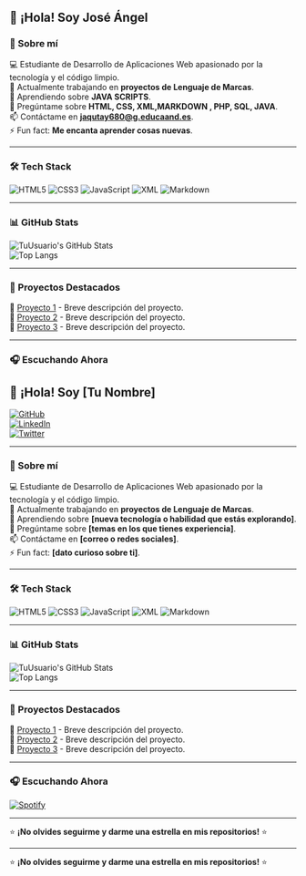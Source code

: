 ## 👋 ¡Hola! Soy José Ángel  
### 🚀 Sobre mí

💻 Estudiante de Desarrollo de Aplicaciones Web apasionado por la tecnología y el código limpio.  
🔭 Actualmente trabajando en **proyectos de Lenguaje de Marcas**.  
🌱 Aprendiendo sobre **JAVA SCRIPTS**.  
💬 Pregúntame sobre **HTML, CSS, XML,MARKDOWN , PHP, SQL, JAVA**.  
📫 Contáctame en **jaqutay680@g.educaand.es**.  
⚡ Fun fact: **Me encanta aprender cosas nuevas**.  

---

### 🛠 Tech Stack

![HTML5](https://img.shields.io/badge/HTML5-%23E34F26.svg?style=for-the-badge&logo=html5&logoColor=white)
![CSS3](https://img.shields.io/badge/CSS3-%231572B6.svg?style=for-the-badge&logo=css3&logoColor=white)
![JavaScript](https://img.shields.io/badge/JavaScript-%23F7DF1E.svg?style=for-the-badge&logo=javascript&logoColor=black)
![XML](https://img.shields.io/badge/XML-%23FF6600.svg?style=for-the-badge&logo=xml&logoColor=white)
![Markdown](https://img.shields.io/badge/Markdown-%23000000.svg?style=for-the-badge&logo=markdown&logoColor=white)

---

### 📊 GitHub Stats

![TuUsuario's GitHub Stats](https://github-readme-stats.vercel.app/api?username=TuUsuario&show_icons=true&theme=radical)  
![Top Langs](https://github-readme-stats.vercel.app/api/top-langs/?username=TuUsuario&layout=compact&theme=radical)  

---

### 🚀 Proyectos Destacados

🔹 [Proyecto 1](https://github.com/jaqutay680/Lenguaje-De-Marca) - Breve descripción del proyecto.  
🔹 [Proyecto 2](https://github.com/TuUsuario/Proyecto2) - Breve descripción del proyecto.  
🔹 [Proyecto 3](https://github.com/TuUsuario/Proyecto3) - Breve descripción del proyecto.  

---

### 🎧 Escuchando Ahora

## 👋 ¡Hola! Soy [Tu Nombre]  

[![GitHub](https://img.shields.io/badge/GitHub-%23121011.svg?style=for-the-badge&logo=github&logoColor=white)](https://github.com/TuUsuario)  
[![LinkedIn](https://img.shields.io/badge/LinkedIn-%230A66C2.svg?style=for-the-badge&logo=linkedin&logoColor=white)](https://www.linkedin.com/in/TuPerfil)  
[![Twitter](https://img.shields.io/badge/Twitter-%231DA1F2.svg?style=for-the-badge&logo=twitter&logoColor=white)](https://twitter.com/TuUsuario)  

---

### 🚀 Sobre mí

💻 Estudiante de Desarrollo de Aplicaciones Web apasionado por la tecnología y el código limpio.  
🔭 Actualmente trabajando en **proyectos de Lenguaje de Marcas**.  
🌱 Aprendiendo sobre **[nueva tecnología o habilidad que estás explorando]**.  
💬 Pregúntame sobre **[temas en los que tienes experiencia]**.  
📫 Contáctame en **[correo o redes sociales]**.  
⚡ Fun fact: **[dato curioso sobre ti]**.  

---

### 🛠 Tech Stack

![HTML5](https://img.shields.io/badge/HTML5-%23E34F26.svg?style=for-the-badge&logo=html5&logoColor=white)
![CSS3](https://img.shields.io/badge/CSS3-%231572B6.svg?style=for-the-badge&logo=css3&logoColor=white)
![JavaScript](https://img.shields.io/badge/JavaScript-%23F7DF1E.svg?style=for-the-badge&logo=javascript&logoColor=black)
![XML](https://img.shields.io/badge/XML-%23FF6600.svg?style=for-the-badge&logo=xml&logoColor=white)
![Markdown](https://img.shields.io/badge/Markdown-%23000000.svg?style=for-the-badge&logo=markdown&logoColor=white)

---

### 📊 GitHub Stats

![TuUsuario's GitHub Stats](https://github-readme-stats.vercel.app/api?username=TuUsuario&show_icons=true&theme=radical)  
![Top Langs](https://github-readme-stats.vercel.app/api/top-langs/?username=TuUsuario&layout=compact&theme=radical)  

---

### 🚀 Proyectos Destacados

🔹 [Proyecto 1](https://github.com/TuUsuario/Proyecto1) - Breve descripción del proyecto.  
🔹 [Proyecto 2](https://github.com/TuUsuario/Proyecto2) - Breve descripción del proyecto.  
🔹 [Proyecto 3](https://github.com/TuUsuario/Proyecto3) - Breve descripción del proyecto.  

---

### 🎧 Escuchando Ahora

[![Spotify](https://spotify-github-profile.vercel.app/api/view?uid=TAYllefert10&cover_image=true&theme=default&bar_color=53b14f&bar_color_cover=false)](https://open.spotify.com/user/TAYllefert10)

---

⭐ **¡No olvides seguirme y darme una estrella en mis repositorios!** ⭐

---

⭐ **¡No olvides seguirme y darme una estrella en mis repositorios!** ⭐
